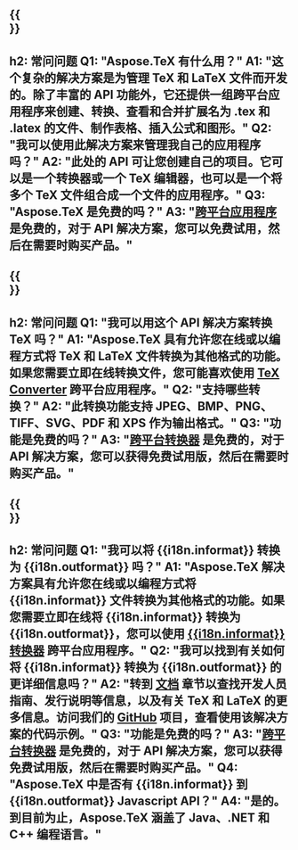 ﻿---
translation: true
deploy: false
---

{{<section faq>}}
---
h2: 常问问题
Q1: "Aspose.TeX 有什么用？"
A1: "这个复杂的解决方案是为管理 TeX 和 LaTeX 文件而开发的。除了丰富的 API 功能外，它还提供一组跨平台应用程序来创建、转换、查看和合并扩展名为 .tex 和 .latex 的文件、制作表格、插入公式和图形。"
Q2: "我可以使用此解决方案来管理我自己的应用程序吗？"
A2: "此处的 API 可让您创建自己的项目。它可以是一个转换器或一个 TeX 编辑器，也可以是一个将多个 TeX 文件组合成一个文件的应用程序。"
Q3: "Aspose.TeX 是免费的吗？"
A3: "[跨平台应用程序](https://products.aspose.app/tex/applications) 是免费的，对于 API 解决方案，您可以免费试用，然后在需要时购买产品。"
---

{{<section faq-converter>}}
---
h2: 常问问题
Q1: "我可以用这个 API 解决方案转换 TeX 吗？"
A1: "Aspose.TeX 具有允许您在线或以编程方式将 TeX 和 LaTeX 文件转换为其他格式的功能。如果您需要立即在线转换文件，您可能喜欢使用 [TeX Converter](https://products.aspose.app/tex/conversion/) 跨平台应用程序。"
Q2: "支持哪些转换？"
A2: "此转换功能支持 JPEG、BMP、PNG、TIFF、SVG、PDF 和 XPS 作为输出格式。"
Q3: "功能是免费的吗？"
A3: "[跨平台转换器](https://products.aspose.app/tex/conversion) 是免费的，对于 API 解决方案，您可以获得免费试用版，然后在需要时购买产品。"
---

{{<section faq-converter-child>}}
---
h2: 常问问题
Q1: "我可以将 {{i18n.informat}} 转换为 {{i18n.outformat}} 吗？"
A1: "Aspose.TeX 解决方案具有允许您在线或以编程方式将 {{i18n.informat}} 文件转换为其他格式的功能。如果您需要立即在线将 {{i18n.informat}} 转换为 {{i18n.outformat}}，您可以使用 [{{i18n.informat}} 转换器](https://products.aspose.app/tex/转换/{{i18n.informatlower}}) 跨平台应用程序。"
Q2: "我可以找到有关如何将 {{i18n.informat}} 转换为 {{i18n.outformat}} 的更详细信息吗？"
A2: "转到 [文档](https://docs.aspose.com/tex/) 章节以查找开发人员指南、发行说明等信息，以及有关 TeX 和 LaTeX 的更多信息。访问我们的 [GitHub](https://github.com/aspose-tex) 项目，查看使用该解决方案的代码示例。"
Q3: "功能是免费的吗？"
A3: "[跨平台转换器](https://products.aspose.app/tex/conversion) 是免费的，对于 API 解决方案，您可以获得免费试用版，然后在需要时购买产品。"
Q4: "Aspose.TeX 中是否有 {{i18n.informat}} 到 {{i18n.outformat}} Javascript API？"
A4: "是的。到目前为止，Aspose.TeX 涵盖了 Java、.NET 和 C++ 编程语言。"
---

